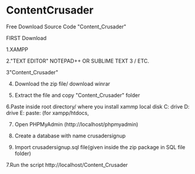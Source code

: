 # ContentCrusader
Free Download Source Code "Content_Crusader"

FIRST Download

1.XAMPP

2."TEXT EDITOR" NOTEPAD++ OR SUBLIME TEXT 3 / ETC.

3"Content_Crusader"

4. Download the zip file/ download winrar

5. Extract the file and copy "Content_Crusader" folder

6.Paste inside root directory/ where you install xammp local disk C: drive D: drive E: paste: (for xampp/htdocs, 

7. Open PHPMyAdmin (http://localhost/phpmyadmin)

8. Create a database with name crusadersignup

6. Import crusadersignup.sql file(given inside the zip package in SQL file folder)

7.Run the script http://localhost/Content_Crusader

